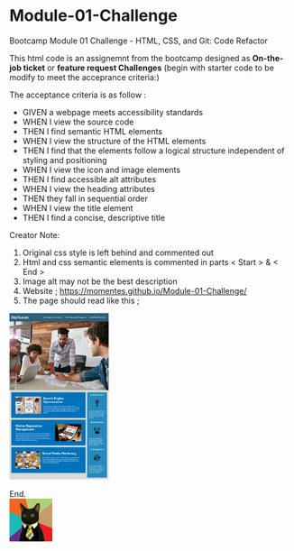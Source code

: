 # Module-01-Challenge
Bootcamp Module 01 Challenge - HTML, CSS, and Git: Code Refactor

This html code is an assignemnt from the bootcamp designed as **On-the-job ticket** or **feature request Challenges** (begin with starter code to be modify to meet the acceprance criteria:) 

The acceptance criteria is as follow :
- GIVEN a webpage meets accessibility standards
- WHEN I view the source code
- THEN I find semantic HTML elements
- WHEN I view the structure of the HTML elements
- THEN I find that the elements follow a logical structure independent of styling and positioning
- WHEN I view the icon and image elements
- THEN I find accessible alt attributes
- WHEN I view the heading attributes
- THEN they fall in sequential order
- WHEN I view the title element
- THEN I find a concise, descriptive title

Creator Note:
1. Original css style is left behind and commented out
2. Html and css semantic elements is commented in parts < Start > & < End >
3. Image alt may not be the best description
4. Website ; https://momentes.github.io/Module-01-Challenge/
5. The page should read like this ;
   
<img src="Images/01-html-css-git-homework-demo.png" width=35%>

        
End.        
<img src="Images/business-cat.jpg" width=15%>


